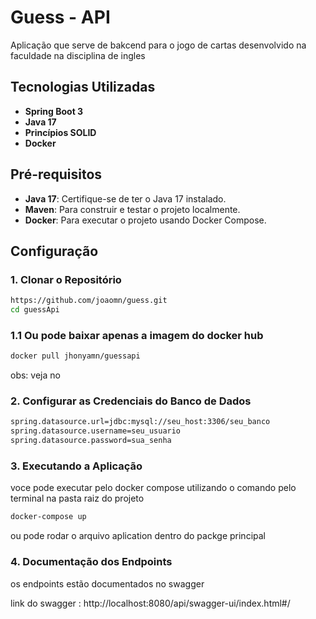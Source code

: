 # Guess - API

Aplicação que serve de bakcend para o jogo de cartas desenvolvido na faculdade na disciplina de ingles


## Tecnologias Utilizadas

- **Spring Boot 3**
- **Java 17**
- **Princípios SOLID**
- **Docker**

## Pré-requisitos

- **Java 17**: Certifique-se de ter o Java 17 instalado.
- **Maven**: Para construir e testar o projeto localmente.
- **Docker**: Para executar o projeto usando Docker Compose.

## Configuração

### 1. Clonar o Repositório

```bash
https://github.com/joaomn/guess.git
cd guessApi

```

### 1.1 Ou pode baixar apenas a imagem do docker hub

```bash
docker pull jhonyamn/guessapi

```

obs: veja no 

### 2. Configurar as Credenciais do Banco de Dados

```bash
spring.datasource.url=jdbc:mysql://seu_host:3306/seu_banco
spring.datasource.username=seu_usuario
spring.datasource.password=sua_senha

```

### 3. Executando a Aplicação

voce pode executar pelo docker compose utilizando o comando pelo terminal na pasta raiz do projeto

```bash
docker-compose up

```

ou pode rodar o arquivo aplication dentro do packge principal

### 4. Documentação dos Endpoints

os endpoints estão documentados no swagger

link do swagger : http://localhost:8080/api/swagger-ui/index.html#/
